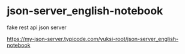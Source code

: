 # json-server_english-notebook
fake rest api json server


https://my-json-server.typicode.com/yuksi-root/json-server_english-notebook

